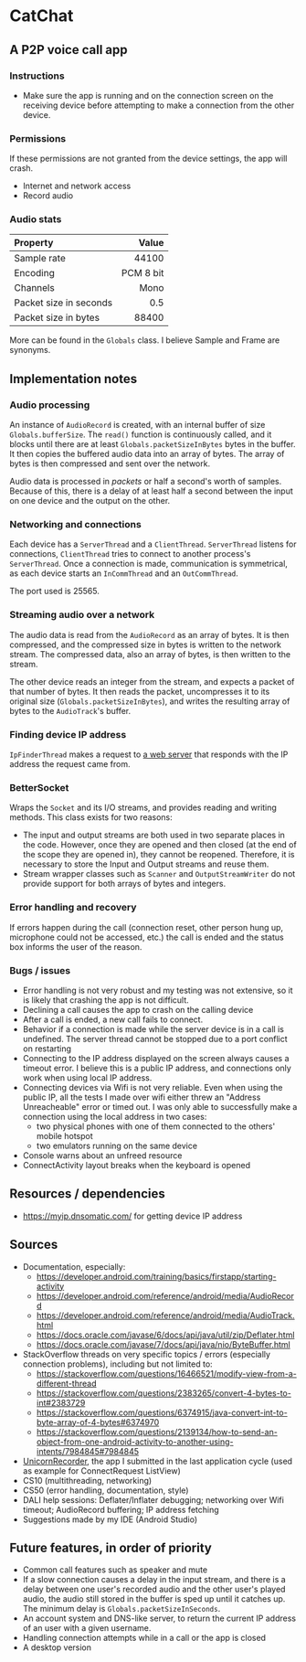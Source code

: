 # CatChat
## A P2P voice call app

### Instructions
* Make sure the app is running and on the connection screen on the receiving device before
attempting to make a connection from the other device.  

### Permissions
If these permissions are not granted from the device settings, the app will crash.
* Internet and network access
* Record audio

### Audio stats
| Property | Value |
| :-- | --: |
| Sample rate | 44100 |
| Encoding | PCM 8 bit |
| Channels | Mono |
| Packet size in seconds | 0.5 |
| Packet size in bytes | 88400 |

More can be found in the `Globals` class.
I believe Sample and Frame are synonyms.

## Implementation notes
### Audio processing
An instance of `AudioRecord` is created, with an internal buffer of size `Globals.bufferSize`. The
`read()` function is continuously called, and it blocks until there are at least
`Globals.packetSizeInBytes` bytes in the buffer. It then copies the buffered audio data into an
array of bytes. The array of bytes is then compressed and sent over the network.

Audio data is processed in *packets* or half a second's worth of samples. Because of this, there is
a delay of at least half a second between the input on one device and the output on the other.

### Networking and connections
Each device has a `ServerThread` and a `ClientThread`. `ServerThread` listens for connections,
`ClientThread` tries to connect to another process's `ServerThread`. Once a connection is made,
communication is symmetrical, as each device starts an `InCommThread` and an `OutCommThread`.

The port used is 25565.

### Streaming audio over a network
The audio data is read from the `AudioRecord` as an array of bytes. It is then compressed, and the
compressed size in bytes is written to the network stream. The compressed data, also an array of
bytes, is then written to the stream.

The other device reads an integer from the stream, and expects a packet of that number of bytes. It
then reads the packet, uncompresses it to its original size (`Globals.packetSizeInBytes`), and
writes the resulting array of bytes to the `AudioTrack`'s buffer.

### Finding device IP address
`IpFinderThread` makes a request to [a web server](https://myip.dnsomatic.com/) that responds with the IP address the request came
from.

### BetterSocket
Wraps the `Socket` and its I/O streams, and provides reading and writing methods.
This class exists for two reasons:
* The input and output streams are both used in two separate places in the code. However, once they
are opened and then closed (at the end of the scope they are opened in), they cannot be
reopened. Therefore, it is necessary to store the Input and Output streams and reuse them.
* Stream wrapper classes such as `Scanner` and `OutputStreamWriter` do not provide support for both
arrays of bytes and integers.

### Error handling and recovery
If errors happen during the call (connection reset, other person hung up, microphone could not be
accessed, etc.) the call is ended and the status box informs the user of the reason.

### Bugs / issues
* Error handling is not very robust and my testing was not extensive, so it is likely that crashing
the app is not difficult.
* Declining a call causes the app to crash on the calling device
* After a call is ended, a new call fails to connect.
* Behavior if a connection is made while the server device is in a call is undefined. The server
thread cannot be stopped due to a port conflict on restarting
* Connecting to the IP address displayed on the screen always causes a timeout error. I believe
this is a public IP address, and connections only work when using local IP address.
* Connecting devices via Wifi is not very reliable. Even when using the public IP, all the tests I
made over wifi either threw an "Address Unreacheable" error or timed out. I was only able to
successfully make a connection using the local address in two cases:
    * two physical phones with one of them connected to the others' mobile hotspot
    * two emulators running on the same device
* Console warns about an unfreed resource
* ConnectActivity layout breaks when the keyboard is opened

## Resources / dependencies
* https://myip.dnsomatic.com/ for getting device IP address

## Sources
* Documentation, especially:
    * https://developer.android.com/training/basics/firstapp/starting-activity
    * https://developer.android.com/reference/android/media/AudioRecord
    * https://developer.android.com/reference/android/media/AudioTrack.html
    * https://docs.oracle.com/javase/6/docs/api/java/util/zip/Deflater.html
    * https://docs.oracle.com/javase/7/docs/api/java/nio/ByteBuffer.html
* StackOverflow threads on very specific topics / errors (especially connection problems), including
but not limited to:
    * https://stackoverflow.com/questions/16466521/modify-view-from-a-different-thread
    * https://stackoverflow.com/questions/2383265/convert-4-bytes-to-int#2383729
    * https://stackoverflow.com/questions/6374915/java-convert-int-to-byte-array-of-4-bytes#6374970
    * https://stackoverflow.com/questions/2139134/how-to-send-an-object-from-one-android-activity-to-another-using-intents/7984845#7984845
* [UnicornRecorder](https://github.com/mirunaish/audio-recorder-app), the app I submitted in the
last application cycle (used as example for ConnectRequest ListView)
* CS10 (multithreading, networking)
* CS50 (error handling, documentation, style)
* DALI help sessions: Deflater/Inflater debugging; networking over Wifi timeout; AudioRecord
buffering; IP address fetching
* Suggestions made by my IDE (Android Studio)

## Future features, in order of priority
* Common call features such as speaker and mute
* If a slow connection causes a delay in the input stream, and there is a delay between one user's
recorded audio and the other user's played audio, the audio still stored in the buffer is sped up
until it catches up. The minimum delay is `Globals.packetSizeInSeconds`.
* An account system and DNS-like server, to return the current IP address of an user with a given
username.
* Handling connection attempts while in a call or the app is closed
* A desktop version